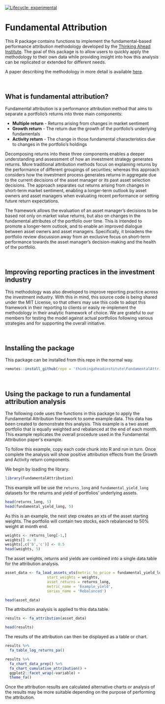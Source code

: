 <!-- badges: start -->
[![Lifecycle: experimental](https://img.shields.io/badge/lifecycle-experimental-orange.svg)](https://lifecycle.r-lib.org/articles/stages.html#experimental)
<!-- badges: end -->


# Fundamental Attribution

This R package contains functions to implement the fundamental-based performance attribution methodology developed by the [Thinking Ahead Institute](https://www.thinkingaheadinstitute.org/). The goal of this package is to allow users to quickly apply the methodology to their own data while providing insight into how this analysis can be replicated or extended for different needs.

A paper describing the methodology in more detail is available [here](https://www.thinkingaheadinstitute.org/research-papers/fundamental-return-attribution/).

<br/>

## What is fundamental attribution?

Fundamental attribution is a performance attribution method that aims to separate a portfolio’s returns into three main components: 

- **Multiple return** - Returns arising from changes in market sentiment
- **Growth return** - The return due the growth of the portfolio’s underlying fundamentals
- **Activity return** - The change in those fundamental characteristics due to changes in the portfolio’s holdings

Decomposing returns into these three components enables a deeper understanding and assessment of how an investment strategy generates returns. More traditional attribution methods focus on explaining returns by the performance of different groupings of securities; whereas this approach considers how the investment process generates returns in aggregate due to the current decisions of the asset manager or its past asset selection decisions. The approach separates out returns arising from changes in short-term market sentiment, enabling a longer-term outlook by asset owners and asset managers when evaluating recent performance or setting future return expectations.

The framework allows the evaluation of an asset manager’s decisions to be based not only on market value returns, but also on changes in the fundamental attributes of the portfolio over time. This is intended to promote a longer-term outlook, and to enable an improved dialogue between asset owners and asset managers. Specifically, it broadens the portfolio review discussion away from an exclusive focus on short-term performance towards the asset manager’s decision-making and the health of the portfolio.

<br/>

## Improving reporting practices in the investment industry

This methodology was also developed to improve reporting practice across the investment industry. With this in mind, this source code is being shared under the MIT License, so that others may use this code to adopt this framework in their reporting to clients or easily re-implement the methodology in their analytic framework of choice. We are grateful to our members for testing the model against actual portfolios following various strategies and for supporting the overall initiative.

<br/>

## Installing the package

This package can be installed from this repo in the normal way.

```r
remotes::install_github(repo = 'thinkingaheadinstitute\FundamentalAttribution')
```

<br/>

## Using the package to run a fundamental attribution analysis

The following code uses the functions in this package to apply the Fundamental Attribution framework to some example data. This data has been created to demonstrate this analysis. This example is a two asset portfolio that is equally weighted and rebalanced at the end of each month. This example replicates the overall procedure used in the Fundamental Attribution paper's example.

To follow this example, copy each code chunk into R and run in turn. Once complete the analysis will show positive attribution effects from the Growth and Activity return components.

We begin by loading the library.

```r
library(FundamentalAttribution)
```

This example will be use the `returns_long` and `fundamental_yield_long` datasets for the returns and yield of portfolios' underlying assets.

```r
head(returns_long, 5)
head(fundamental_yield_long, 5)
```

As this is an example, the next step creates an xts of the asset starting weights. The portfolio will contain two stocks, each rebalanced to 50% weight at month end.

```r
weights <- returns_long[-1,]
weights[] <- 0
weights[,c('b','c')] <- 0.5
head(weights, 5)
```

The asset weights, returns and yields are combined into a single data.table for the attribution analysis.


```r
asset_data <- fa_load_assets_xts(metric_to_price = fundamental_yield_long, 
                   start_weights = weights,
                   asset_returns = returns_long, 
                   metric_name = 'Example_yield',
                   series_name = 'Rebalanced')

head(asset_data)
```

The attribution analysis is applied to this data.table.

```r
results <- fa_attribution(asset_data)

head(results)
```

The results of the attribution can then be displayed as a table or chart. 

```r
results %>% 
  fa_table_log_returns_pa()

results %>% 
  fa_chart_data_prep() %>% 
  fa_chart_cumulative_attribution() + 
  ggplot2::facet_wrap(~variable) + 
  theme_fa()
```

Once the attribution results are calculated alternative charts or analysis of the results may be more suitable depending on the purpose of performing the attribution.